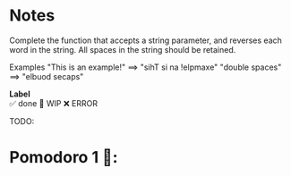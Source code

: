 # Notes

Complete the function that accepts a string parameter, and reverses each word in the string. All spaces in the string should be retained.

Examples
"This is an example!" ==> "sihT si na !elpmaxe"
"double  spaces"      ==> "elbuod  secaps"

**Label**  
✅ done 🚧 WIP ❌ ERROR

TODO:

# Pomodoro 1 🍅:
